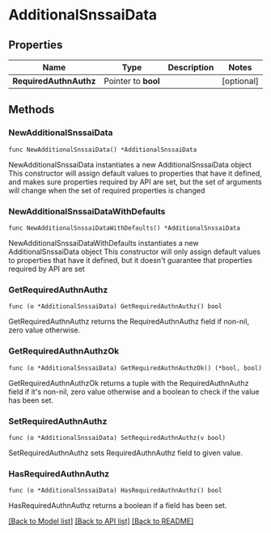 # AdditionalSnssaiData

## Properties

Name | Type | Description | Notes
------------ | ------------- | ------------- | -------------
**RequiredAuthnAuthz** | Pointer to **bool** |  | [optional] 

## Methods

### NewAdditionalSnssaiData

`func NewAdditionalSnssaiData() *AdditionalSnssaiData`

NewAdditionalSnssaiData instantiates a new AdditionalSnssaiData object
This constructor will assign default values to properties that have it defined,
and makes sure properties required by API are set, but the set of arguments
will change when the set of required properties is changed

### NewAdditionalSnssaiDataWithDefaults

`func NewAdditionalSnssaiDataWithDefaults() *AdditionalSnssaiData`

NewAdditionalSnssaiDataWithDefaults instantiates a new AdditionalSnssaiData object
This constructor will only assign default values to properties that have it defined,
but it doesn't guarantee that properties required by API are set

### GetRequiredAuthnAuthz

`func (o *AdditionalSnssaiData) GetRequiredAuthnAuthz() bool`

GetRequiredAuthnAuthz returns the RequiredAuthnAuthz field if non-nil, zero value otherwise.

### GetRequiredAuthnAuthzOk

`func (o *AdditionalSnssaiData) GetRequiredAuthnAuthzOk() (*bool, bool)`

GetRequiredAuthnAuthzOk returns a tuple with the RequiredAuthnAuthz field if it's non-nil, zero value otherwise
and a boolean to check if the value has been set.

### SetRequiredAuthnAuthz

`func (o *AdditionalSnssaiData) SetRequiredAuthnAuthz(v bool)`

SetRequiredAuthnAuthz sets RequiredAuthnAuthz field to given value.

### HasRequiredAuthnAuthz

`func (o *AdditionalSnssaiData) HasRequiredAuthnAuthz() bool`

HasRequiredAuthnAuthz returns a boolean if a field has been set.


[[Back to Model list]](../README.md#documentation-for-models) [[Back to API list]](../README.md#documentation-for-api-endpoints) [[Back to README]](../README.md)


